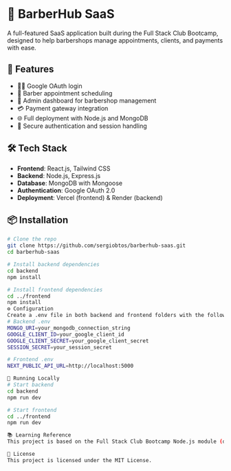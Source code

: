# 💈 BarberHub SaaS

A full-featured SaaS application built during the Full Stack Club Bootcamp, designed to help barbershops manage appointments, clients, and payments with ease.

## 🚀 Features

- 🧑‍💼 Google OAuth login  
- 📅 Barber appointment scheduling  
- 🏪 Admin dashboard for barbershop management  
- 💳 Payment gateway integration  
- 🌐 Full deployment with Node.js and MongoDB  
- 🔐 Secure authentication and session handling  

## 🛠️ Tech Stack

- **Frontend**: React.js, Tailwind CSS  
- **Backend**: Node.js, Express.js  
- **Database**: MongoDB with Mongoose  
- **Authentication**: Google OAuth 2.0  
- **Deployment**: Vercel (frontend) & Render (backend)  

## 📦 Installation

```bash
# Clone the repo
git clone https://github.com/sergiobtos/barberhub-saas.git
cd barberhub-saas

# Install backend dependencies
cd backend
npm install

# Install frontend dependencies
cd ../frontend
npm install
⚙️ Configuration
Create a .env file in both backend and frontend folders with the following variables:
# Backend .env
MONGO_URI=your_mongodb_connection_string
GOOGLE_CLIENT_ID=your_google_client_id
GOOGLE_CLIENT_SECRET=your_google_client_secret
SESSION_SECRET=your_session_secret

# Frontend .env
NEXT_PUBLIC_API_URL=http://localhost:5000

🧪 Running Locally
# Start backend
cd backend
npm run dev

# Start frontend
cd ../frontend
npm run dev

📚 Learning Reference
This project is based on the Full Stack Club Bootcamp Node.js module (data-url="https://alunos.fullstackclub.com.br/area/produto/item/5175248"), with updated Mongoose connection using async/await and try-catch for error handling.

📄 License
This project is licensed under the MIT License.
